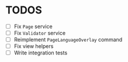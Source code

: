 TODOS
=====

- [ ] Fix `Page` service
- [ ] Fix `Validator` service
- [ ] Reimplement `PageLanguageOverlay` command
- [ ] Fix view helpers
- [ ] Write integration tests
